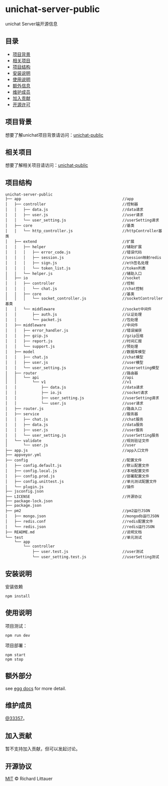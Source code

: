<!--
 * @Author: 33357
 * @Date: 2021-02-05 13:01:49
 * @LastEditTime: 2021-02-06 11:02:18
 * @LastEditors: 33357
-->

# unichat-server-public

unichat Server端开源信息

## 目录

- [项目背景](#项目背景)
- [相关项目](#相关项目)
- [项目结构](#项目结构)
- [安装说明](#安装说明)
- [使用说明](#使用说明)
- [额外信息](#额外信息)
- [维护成员](#维护成员)
- [加入贡献](#加入贡献)
- [开源许可](#开源许可)

## 项目背景

想要了解unichat项目背景请访问：[unichat-public](https://github.com/33357/unichat-public)

## 相关项目

想要了解相关项目请访问：[unichat-public](https://github.com/33357/unichat-public)

## 项目结构

```
unichat-server-public
├── app                                             //app
│   ├── controller                                  //控制器
│   │   ├── data.js                                 //data请求
│   │   ├── user.js                                 //user请求
│   │   └── user_setting.js                         //userSetting请求
│   ├── core                                        //基类
│   │   └── http_controller.js                      //httpController基类
│   ├── extend                                      //扩展
│   │   ├── helper                                  //辅助扩展
│   │   │   ├── error_code.js                       //错误代码
│   │   │   ├── session.js                          //session映射redis
│   │   │   ├── sign.js                             //eth签名处理
│   │   │   └── token_list.js                       //token列表
│   │   └── helper.js                               //辅助入口
│   ├── io                                          //socket
│   │   ├── controller                              //控制
│   │   │   └── chat.js                             //chat控制
│   │   ├── core                                    //基类
│   │   │   └── socket_controller.js                //socketController基类
│   │   └── middleware                              //socket中间件
│   │       ├── auth.js                             //认证处理
│   │       └── packet.js                           //包处理
│   ├── middleware                                  //中间件
│   │   ├── error_handler.js                        //错误捕获
│   │   ├── gzip.js                                 //gzip压缩
│   │   ├── report.js                               //时间汇报
│   │   └── support.js                              //预处理
│   ├── model                                       //数据库模型
│   │   ├── chat.js                                 //chat模型
│   │   ├── user.js                                 //user模型
│   │   └── user_setting.js                         //usersetting模型
│   ├── router                                      //路由器
│   │   └── api                                     //api
│   │       └── v1                                  //v1
│   │           ├── data.js                         //data请求
│   │           ├── io.js                           //socket请求
│   │           ├── user_setting.js                 //userSetting请求
│   │           └── user.js                         //user请求
│   ├── router.js                                   //路由入口
│   ├── service                                     //服务器
│   │   ├── chat.js                                 //chat服务
│   │   ├── data.js                                 //data服务
│   │   ├── user.js                                 //user服务
│   │   └── user_setting.js                         //userSetting服务
│   └── validate                                    //规则验证文件
│       └── user.js                                 //user
├── app.js                                          //app入口文件
├── appveyor.yml
├── config                                          //配置文件
│   ├── config.default.js                           //默认配置文件
│   ├── config.local.js                             //本地配置文件
│   ├── config.prod.js                              //部署配置文件
│   ├── config.unittest.js                          //单元测试配置文件
│   └── plugin.js                                   //插件
├── jsconfig.json
├── LICENSE                                         //开源协议
├── package-lock.json
├── package.json
├── pm2                                             //pm2运行JSON
│   ├── mongo.json                                  //mongodb运行JSON
│   ├── redis.conf                                  //redis配置文件
│   └── redis.json                                  //redis运行JSON
├── README.md                                       //说明文档
└── test                                            //单元测试
    └── app
        └── controller
            ├── user.test.js                        //user测试
            └── user_setting.test.js                //userSetting测试
```

## 安装说明

安装依赖
```
npm install
```

## 使用说明

项目测试：
```
npm run dev
```

项目部署：
```
npm start
npm stop
```

## 额外部分

see [egg docs](https://eggjs.org) for more detail.

## 维护成员

[@33357](https://github.com/33357)。

## 加入贡献

暂不支持加入贡献，但可以发起讨论。

## 开源协议

[MIT](LICENSE) © Richard Littauer
